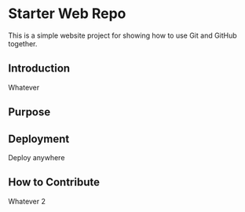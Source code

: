 # Starter Web Repo

This is a simple website project for showing 
how to use Git and GitHub together.

## Introduction

Whatever

## Purpose

## Deployment

Deploy anywhere

## How to Contribute

Whatever 2